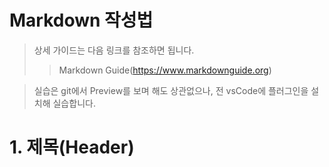 Markdown 작성법
============

> 상세 가이드는 다음 링크를 참조하면 됩니다.
>> Markdown Guide(https://www.markdownguide.org)

> 실습은 git에서 Preview를 보며 해도 상관없으나, 전 vsCode에 플러그인을 설치해 실습합니다.

# 1. 제목(Header)
